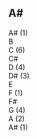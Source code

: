 ## A#

<div>
A# (1) <div>
B <div>
C (6) <div>
C# <div>
D (4) <div>
D# (3) <div>
E <div>
F (1) <div>
F# <div>
G (4) <div>
A (2) <div>
A# (1) <div>
